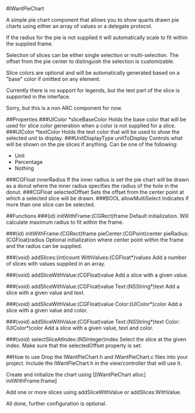#IWantPieChart

A simple pie chart component that allows you to show quarts drawn pie charts using either an array of values or a delegate protocol.

If the radius for the pie is not supplied it will automatically scale to fit within the supplied frame.

Selection of slices can be either single selection or multi-selection. The offset from the pie center to distinguish the selection is customizable.

Slice colors are optional and will be automatically generated based on a "base" color if omitted on any element.

Currently there is no support for legends, but the text part of the slice is supported in the interface.

Sorry, but this is a non ARC component for now.

##Properties
###UIColor *sliceBaseColor
Holds the base color that will be used for slice color generation when a color is not supplied for a slice.
###UIColor *textColor
Holds the text color that will be used to show the selected unit to display.
###UnitDisplayType unitToDisplay
Controls what will be shown on the pie slices if anything. Can be one of the following:

- Unit
- Percentage
- Nothing

###CGFloat innerRadius
If the inner radius is set the pie chart will be drawn as a donut where the inner radius specifies the radius of the hole in the donut.
###CGFloat selectedOffset
Sets the offset from the center point at which a selected slice will be drawn.
###BOOL allowMultiSelect
Indicates if more than one slice can be selected.

##Functions
###(id) initWithFrame:(CGRect)frame
Default initialization. Will calculate maximum radius to fit within the frame.

###(id) initWithFrame:(CGRect)frame pieCenter:(CGPoint)center pieRadius:(CGFloat)radius
Optional initialization where center point within the frame and the radius can be supplied.

###(void) addSlices:(int)count WithValues:(CGFloat*)values
Add a number of slices with values supplied in an array.

###(void) addSliceWithValue:(CGFloat)value
Add a slice with a given value.

###(void) addSliceWithValue:(CGFloat)value Text:(NSString*)text
Add a slice with a given value and text.

###(void) addSliceWithValue:(CGFloat)value Color:(UIColor*)color
Add a slice with a given value and color.

###(void) addSliceWithValue:(CGFloat)value Text:(NSString*)text Color:(UIColor*)color
Add a slice with a given value, text and color.

###(void) selectSliceAtIndex:(NSInteger)index
Select the slice at the given index. Make sure that the selectedOffset property is set.

##How to use
Drop the IWantPieChart.h and IWantPieChart.c files into your project. Include the IWantPieChart.h in the view/controller that will use it.

Create and initialize the chart using [[IWantPieChart alloc] initWithFrame:frame]

Add one or more slices using addSliceWithValue or addSlices:WithValue.

All done, further configuration is optional.
